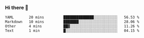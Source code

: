 ### Hi there 👋

<!--
**urzz/urzz** is a ✨ _special_ ✨ repository because its `README.md` (this file) appears on your GitHub profile.

Here are some ideas to get you started:

- 🔭 I’m currently working on ...
- 🌱 I’m currently learning ...
- 👯 I’m looking to collaborate on ...
- 🤔 I’m looking for help with ...
- 💬 Ask me about ...
- 📫 How to reach me: ...
- 😄 Pronouns: ...
- ⚡ Fun fact: ...
-->

<!--START_SECTION:waka-->

```txt
YAML       20 mins         ██████████████░░░░░░░░░░░   56.53 %
Markdown   10 mins         ███████░░░░░░░░░░░░░░░░░░   28.06 %
Other      4 mins          ██▓░░░░░░░░░░░░░░░░░░░░░░   11.26 %
Text       1 min           █░░░░░░░░░░░░░░░░░░░░░░░░   04.15 %
```

<!--END_SECTION:waka-->

